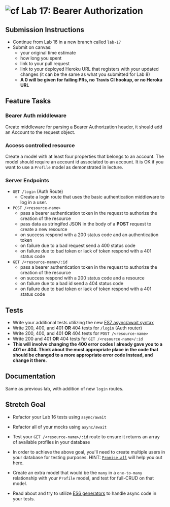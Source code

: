 ![cf](https://i.imgur.com/7v5ASc8.png) Lab 17: Bearer Authorization
======

## Submission Instructions
* Continue from Lab 16 in a new branch called `lab-17`
* Submit on canvas:
  * your original time estimate
  * how long you spent
  * link to your pull request
  * link to your deployed Heroku URL that registers with your updated changes (it can be the same as what you submitted for Lab 8)
  * **A 0 will be given for failing PRs, no Travis CI hookup, or no Heroku URL**

## Feature Tasks  

### Bearer Auth middleware 
Create middleware for parsing a Bearer Authorization header, it should add an Account to the request object.

### Access controlled resource 
Create a model with at least four properties that belongs to an account. The model should require an account id associated to an account. It is OK if you want to use a `Profile` model as demonstrated in lecture.

### Server Endpoints
* `GET /login` (Auth Route)
  * Create a login route that uses the basic authentication middleware to log in a user.
* `POST /<resource-name>` 
  * pass a bearer authentication token in the request to authorize the creation of the resource
  * pass data as stringifed JSON in the body of a **POST** request to create a new resource
  * on success respond with a 200 status code and an authentication token
  * on failure due to a bad request send a 400 status code
  * on failure due to bad token or lack of token respond with a 401 status code
* `GET /<resource-name>/:id` 
  * pass a bearer authentication token in the request to authorize the creation of the resource
  * on success respond with a 200 status code and a resource
  * on failure due to a bad id send a 404 status code
  * on failure due to bad token or lack of token respond with a 401 status code

## Tests
* Write your additional tests utilizing the new [ES7 async/await syntax](https://javascript.info/async-await)
* Write 200, 400, and 401 **OR** 404 tests for `/login` (Auth router)
* Write 200, 400, and 401 **OR** 404 tests for `POST /<resource-name>`
* Write 200 and 401 **OR** 404 tests for `GET /<resource-name>/:id`
* **This will involve changing the 400 error codes I already gave you to a 401 or 404. Think about the most appropriate place in the code that should be changed to a more appropriate error code instead, and change it there.**

## Documentation
Same as previous lab, with addition of new `login` routes. 

## Stretch Goal
* Refactor your Lab 16 tests using `async/await`
* Refactor all of your mocks using `async/await`
* Test your  `GET /<resource-name>/:id` route to ensure it returns an array of available profiles in your database 
* In order to achieve the above goal, you'll need to create multiple users in your database for testing purposes. HINT: [`Promise.all`](https://developer.mozilla.org/en-US/docs/Web/JavaScript/Reference/Global_Objects/Promise/all) will help you out here. 

* Create an extra model that would be the `many` in a `one-to-many` relationship with your `Profile` model, and test for full-CRUD on that model. 
* Read about and try to utilize [ES6 generators](https://medium.com/front-end-hacking/modern-javascript-and-asynchronous-programming-generators-yield-vs-async-await-550275cbe433) to handle async code in your tests. 
